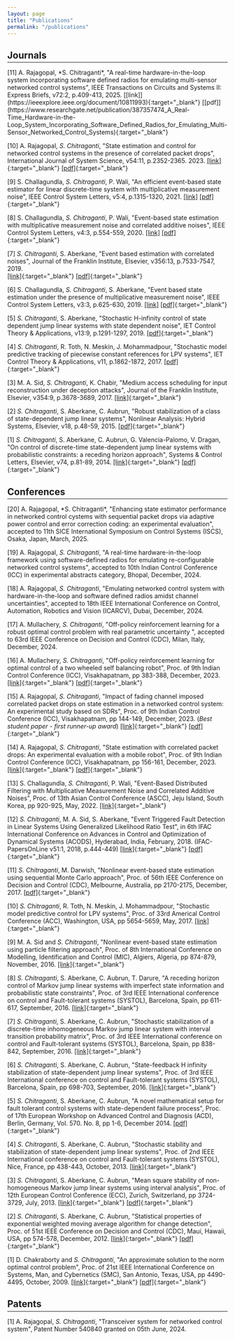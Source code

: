 ```yaml
---
layout: page
title: "Publications"
permalink: "/publications"
---
```

## Journals
<hr style="margin-top: -1em; margin-bottom: 1em;">
[11] A. Rajagopal, *S. Chitraganti*, "A real-time hardware-in-the-loop system incorporating software defined radios for emulating multi-sensor networked control systems", IEEE Transactions on Circuits and Systems II: Express Briefs, v72:2, p.409-413, 2025. [[link]](https://ieeexplore.ieee.org/document/10811993){:target="_blank"} [[pdf]](https://www.researchgate.net/publication/387357474_A_Real-Time_Hardware-in-the-Loop_System_Incorporating_Software_Defined_Radios_for_Emulating_Multi-Sensor_Networked_Control_Systems){:target="_blank"}

[10] A. Rajagopal, *S. Chitraganti*, "State estimation and control for networked control systems in the presence of correlated packet drops", International Journal of System Science, v54:11, p.2352-2365. 2023. [[link]](https://www.tandfonline.com/doi/full/10.1080/00207721.2023.2230225){:target="_blank"} [[pdf]](https://www.researchgate.net/publication/372145498_State_estimation_and_control_for_networked_control_systems_in_the_presence_of_correlated_packet_drops){:target="_blank"}


[9] S. Challagundla, *S. Chitraganti*, P. Wali, "An efficient event-based state estimator for linear discrete-time system with multiplicative measurement noise", IEEE Control System Letters, v5:4, p.1315-1320, 2021.
[[link]](https://ieeexplore.ieee.org/document/9244213) [[pdf]](https://www.researchgate.net/publication/346415407_An_Efficient_Event-Based_State_Estimator_for_Linear_Discrete-Time_System_With_Multiplicative_Measurement_Noise){:target="_blank"}

[8] S. Challagundla, *S. Chitraganti*, P. Wali, "Event-based state estimation with multiplicative measurement noise and correlated additive noises", IEEE Control System Letters, v4:3, p.554-559, 2020.
[[link]](https://ieeexplore.ieee.org/document/8999618) [[pdf]](https://www.researchgate.net/publication/339279275_Event-Based_State_Estimation_With_Multiplicative_Measurement_Noise_and_Correlated_Additive_Noises){:target="_blank"}
 
[7] *S. Chitraganti*, S. Aberkane, "Event based estimation with correlated noises", Journal of the Franklin Institute, Elsevier, v356:13, p.7533-7547, 2019.  
[[link]](https://www.sciencedirect.com/science/article/pii/S001600321930465X?via%3Dihub){:target="_blank"} [[pdf]](https://www.researchgate.net/publication/334228224_Event_based_estimation_with_correlated_noises){:target="_blank"}

[6] S. Challagundla, *S. Chitraganti*, S. Aberkane, "Event based state estimation under the presence of multiplicative measurement noise", IEEE Control System Letters, v3:3, p.625-630, 2019. 
[[link]](https://ieeexplore.ieee.org/document/8709719) [[pdf]](https://www.researchgate.net/publication/332958008_Event-Based_State_Estimation_Under_the_Presence_of_Multiplicative_Measurement_Noise){:target="_blank"}

[5] *S. Chitraganti*, S. Aberkane, "Stochastic H-infinity control of state dependent jump linear systems with state dependent noise", IET Control Theory & Applications, v13:9, p.1291-1297, 2019. 
[[pdf]](https://ietresearch.onlinelibrary.wiley.com/doi/epdf/10.1049/iet-cta.2018.5638){:target="_blank"}

[4] *S. Chitraganti*, R. Toth, N. Meskin, J. Mohammadpour, "Stochastic model predictive tracking of piecewise constant references for LPV systems", IET Control Theory & Applications, v11, p.1862-1872, 2017. 
[[pdf]](https://ietresearch.onlinelibrary.wiley.com/doi/epdf/10.1049/iet-cta.2016.0629){:target="_blank"}

[3] M. A. Sid, *S. Chitraganti*, K. Chabir, "Medium access scheduling for input reconstruction under deception attacks", Journal of the Franklin Institute, Elsevier, v354:9, p.3678-3689, 2017.
[[link]](https://www.sciencedirect.com/science/article/pii/S0016003216303076?via%3Dihub){:target="_blank"}

[2] *S. Chitraganti*, S. Aberkane, C. Aubrun, "Robust stabilization of a class of state-dependent jump linear systems", Nonlinear Analysis: Hybrid Systems, Elsevier, v18, p.48-59, 2015.
[[pdf]](https://www.researchgate.net/publication/278742110_Robust_stabilization_of_a_class_of_state-dependent_jump_linear_systems){:target="_blank"}

[1] *S. Chitraganti*, S. Aberkane, C. Aubrun, G. Valencia-Palomo, V. Dragan, "On control of discrete-time state-dependent jump linear systems with probabilistic constraints: a receding horizon approach", Systems & Control Letters, Elsevier, v74, p.81-89, 2014.
[[link]](https://www.sciencedirect.com/science/article/pii/S0167691114002308){:target="_blank"} [[pdf]](https://arxiv.org/abs/1406.7629){:target="_blank"}

## Conferences
<hr style="margin-top: -1em; margin-bottom: 1em;">
[20] A. Rajagopal, *S. Chitraganti*, "Enhancing state estimator performance in networked control cystems with sequential packet drops via adaptive power control and error correction coding: an experimental evaluation", accepted to 11th SICE International Symposium on Control Systems (ISCS), Osaka, Japan, March, 2025.

[19] A. Rajagopal, *S. Chitraganti*, "A real-time hardware-in-the-loop framework using software-defined radios for emulating re-configurable networked control systems", accepted to 10th Indian Control Conference (ICC) in experimental abstracts category, Bhopal, December, 2024.

[18] A. Rajagopal, *S. Chitraganti*, "Emulating networked control system with hardware-in-the-loop and software defined radios amidst channel uncertainties", accepted to 18th IEEE International Conference on Control, Automation, Robotics and Vision (ICARCV), Dubai, December, 2024.

[17] A. Mullachery, *S. Chitraganti*, "Off-policy reinforcement learning for a robust optimal control problem with real parametric uncertainty
", accepted to 63rd IEEE Conference on Decision and Control (CDC), Milan, Italy, December, 2024.

[16] A. Mullachery, *S. Chitraganti*, "Off-policy reinforcement learning for optimal control of a two wheeled self balancing robot", Proc. of 9th Indian Control Conference (ICC), Visakhapatnam, pp 383-388, December, 2023. [[link]](https://ieeexplore.ieee.org/document/10441833){:target="_blank"} [[pdf]](https://www.researchgate.net/publication/378541699_Off-Policy_Reinforcement_Learning_for_Optimal_Control_of_a_Two_Wheeled_Self_Balancing_Robot){:target="_blank"}

 [15] A. Rajagopal, *S. Chitraganti*, "Impact of fading channel imposed correlated packet drops on state estimation in a networked control system: An experimental study based on SDRs", Proc. of 9th Indian Control Conference (ICC), Visakhapatnam, pp 144-149, December, 2023. (*Best student paper - first runner-up award*) [[link]](https://ieeexplore.ieee.org/document/10442839){:target="_blank"} [[pdf]](https://www.researchgate.net/publication/378530326_Impact_of_Fading_Channel_Imposed_Correlated_Packet_Drops_on_State_Estimation_in_a_Networked_Control_System_An_Experimental_Study_Based_on_SDRs){:target="_blank"}

 [14] A. Rajagopal, *S. Chitraganti*, "State estimation with correlated packet drops: An experimental evaluation with a mobile robot", Proc. of 9th Indian Control Conference (ICC), Visakhapatnam, pp 156-161, December, 2023. [[link]](https://ieeexplore.ieee.org/document/10441832){:target="_blank"} [[pdf]](https://www.researchgate.net/publication/378541723_State_Estimation_with_Correlated_Packet_Drops_An_Experimental_Evaluation_with_a_Mobile_Robot){:target="_blank"}
    
[13] S. Challagundla, *S. Chitraganti*, P. Wali, "Event-Based Distributed Filtering with Multiplicative Measurement Noise and Correlated Additive Noises", Proc. of 13th Asian Control Conference (ASCC), Jeju Island, South Korea, pp 920-925, May, 2022. [[link]](https://ieeexplore.ieee.org/abstract/document/9828275){:target="_blank"}
	     
[12] *S. Chitraganti*, M. A. Sid, S. Aberkane, "Event Triggered Fault Detection in Linear Systems Using Generalized Likelihood Ratio Test", in 6th IFAC International Conference on Advances in Control and Optimization of Dynamical Systems (ACODS), Hyderabad, India, February, 2018. (IFAC-PapersOnLine v51:1, 2018, p.444-449)  [[link]](https://www.sciencedirect.com/science/article/pii/S2405896318302374){:target="_blank"} [[pdf]](https://www.researchgate.net/publication/325829184_Event_triggered_fault_detection_in_linear_systems_using_Generalized_likelihood_ratio_test){:target="_blank"}
	      
[11] *S. Chitraganti*, M. Darwish, "Nonlinear event-based state estimation using sequential Monte Carlo approach", Proc. of 56th IEEE Conference on Decision and Control (CDC), Melbourne, Australia, pp 2170-2175, December, 2017. [[pdf]](https://www.researchgate.net/publication/322666850_Nonlinear_event-based_state_estimation_using_sequential_Monte_Carlo_approach){:target="_blank"}
	      
[10] *S. Chitraganti*, R. Toth, N. Meskin, J. Mohammadpour, "Stochastic model predictive control for LPV systems", Proc. of 33rd Americal Control Conference (ACC), Washington, USA, pp 5654-5659, May, 2017. [[link]](https://ieeexplore.ieee.org/abstract/document/7963835){:target="_blank"}
	     
[9] M. A. Sid and *S. Chitraganti*, "Nonlinear event-based state estimation using particle filtering approach", Proc. of 8th International Conference on Modelling, Identification and Control (MIC), Algiers, Algeria, pp 874-879, November, 2016. [[link]](https://ieeexplore.ieee.org/abstract/document/7804238){:target="_blank"}
	      
[8] *S. Chitraganti*, S. Aberkane, C. Aubrun, T. Darure, "A receding horizon control of Markov jump linear systems with imperfect state information and probabilistic state constraints", Proc. of 3rd IEEE International conference on control and Fault-tolerant systems (SYSTOL), Barcelona, Spain, pp 611-617, September, 2016. [[link]](https://ieeexplore.ieee.org/abstract/document/7739816){:target="_blank"} 
	      
[7] *S. Chitraganti*, S. Aberkane, C. Aubrun, "Stochastic stabilization of a discrete-time inhomogeneous Markov jump linear system with interval transition probability matrix", Proc. of 3rd IEEE International conference on control and Fault-tolerant systems (SYSTOL), Barcelona, Spain, pp 838-842, September, 2016. [[link]](https://ieeexplore.ieee.org/abstract/document/7739851){:target="_blank"} 

[6] *S. Chitraganti*, S. Aberkane, C. Aubrun, "State-feedback H infinity stabilization of state-dependent jump linear systems", Proc. of 3rd IEEE International conference on control and Fault-tolerant systems (SYSTOL), Barcelona, Spain, pp 698-703, September, 2016. [[link]](https://ieeexplore.ieee.org/abstract/document/7739830){:target="_blank"} 
	      
[5] *S. Chitraganti*, S. Aberkane, C. Aubrun, "A novel mathematical setup for fault tolerant control systems with state-dependent failure process", Proc. of 17th European Workshop on Advanced Control and Diagnosis (ACD), Berlin, Germany, Vol. 570. No. 8, pp 1-6, December 2014.  [[pdf]](https://iopscience.iop.org/article/10.1088/1742-6596/570/8/082001/pdf){:target="_blank"} 
	      
[4] *S. Chitraganti*, S. Aberkane, C. Aubrun, "Stochastic stability and stabilization of state-dependent jump linear systems", Proc. of 2nd IEEE International conference on control and Fault-tolerant systems (SYSTOL), Nice, France, pp 438-443, October, 2013. [[link]](https://ieeexplore.ieee.org/abstract/document/6693959){:target="_blank"} 
	      
[3] *S. Chitraganti*, S. Aberkane, C. Aubrun, "Mean square stability of non-homogeneous Markov jump linear systems using interval analysis", Proc. of 12th European Control Conference (ECC), Zurich, Switzerland, pp 3724-3729, July, 2013. [[link]](https://ieeexplore.ieee.org/abstract/document/6669298){:target="_blank"} [[pdf]](https://folk.ntnu.no/skoge/prost/proceedings/ecc-2013/data/papers/0362.pdf){:target="_blank"}
	      
[2] *S. Chitraganti*, S. Aberkane, C. Aubrun, "Statistical properties of exponential weighted moving average algorithm for change detection", Proc. of 51st IEEE Conference on Decision and Control (CDC), Maui, Hawaii, USA, pp 574-578, December, 2012. [[link]](https://ieeexplore.ieee.org/document/6426477){:target="_blank"} [[pdf]](https://www.researchgate.net/publication/261051825_Statistical_properties_of_exponentially_weighted_moving_average_algorithm_for_change_detection){:target="_blank"}
	      
[1] D. Chakraborty and *S. Chitraganti*, "An approximate solution to the norm optimal control problem", Proc. of 21st IEEE International Conference on Systems, Man, and Cybernetics (SMC), San Antonio, Texas, USA, pp 4490-4495, October, 2009.  [[link]](https://ieeexplore.ieee.org/document/5346907){:target="_blank"} [[pdf]](https://www.ee.iitb.ac.in/~dc/SMC09_shaik.pdf){:target="_blank"}

## Patents
<hr style="margin-top: -1em; margin-bottom: 1em;">

[1] A. Rajagopal, *S. Chitraganti*, "Transceiver system for networked control system", Patent Number 540840 granted on 05th June, 2024. 